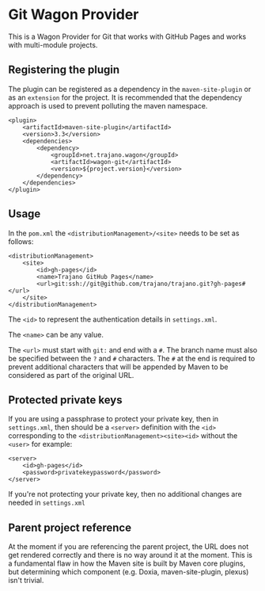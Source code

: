 Git Wagon Provider
==================

This is a Wagon Provider for Git that works with GitHub Pages and works
with multi-module projects.

Registering the plugin
----------------------
The plugin can be registered as a dependency in the `maven-site-plugin` or
as an `extension` for the project.  It is recommended that the dependency
approach is used to prevent polluting the maven namespace.

    <plugin>
        <artifactId>maven-site-plugin</artifactId>
        <version>3.3</version>
	    <dependencies>
	        <dependency>
                <groupId>net.trajano.wagon</groupId>
                <artifactId>wagon-git</artifactId>
                <version>${project.version}</version>
            </dependency>
	    </dependencies>
    </plugin>

Usage
-----

In the `pom.xml` the `<distributionManagement>/<site>` needs to be set as
follows:

    <distributionManagement>
        <site>
            <id>gh-pages</id>
            <name>Trajano GitHub Pages</name>
            <url>git:ssh://git@github.com/trajano/trajano.git?gh-pages#</url>
        </site>
    </distributionManagement>

The `<id>` to represent the authentication details in `settings.xml`.

The `<name>` can be any value.

The `<url>` must start with `git:` and end with a `#`.  The branch name must
also be specified between the `?` and `#` characters.  The `#` at the end is
required to prevent additional characters that will be appended by Maven to
be considered as part of the original URL.

Protected private keys
----------------------
If you are using a passphrase to protect your private key, then in 
`settings.xml`, then should be a `<server>` definition with the `<id>` 
corresponding to the `<distributionManagement><site><id>` without the 
`<user>` for example:

    <server>
        <id>gh-pages</id>
        <password>privatekeypassword</password>
    </server>

If you're not protecting your private key, then no additional changes are 
needed in `settings.xml`

Parent project reference
------------------------
At the moment if you are referencing the parent project, the URL does not
get rendered correctly and there is no way around it at the moment.  This
is a fundamental flaw in how the Maven site is built by Maven core plugins,
but determining which component (e.g. Doxia, maven-site-plugin, plexus)
isn't trivial.
